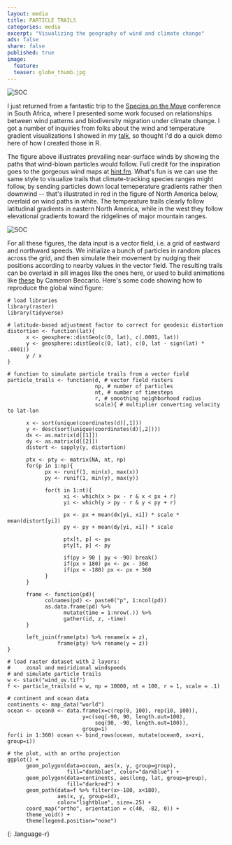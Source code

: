 ```yaml
---
layout: media
title: PARTICLE TRAILS 
categories: media
excerpt: "Visualizing the geography of wind and climate change"
ads: false
share: false
published: true
image:
  feature:
  teaser: globe_thumb.jpg 
---
```


![SOC](/images/global_wind.png)

I just returned from a fantastic trip to the [Species on the Move](http://www.speciesonthemove.com/) conference in South Africa, where I presented some work focused on relationships between wind patterns and biodiversity migration under climate change. I got a number of inquiries from folks about the wind and temperature gradient visualizations I showed in my [talk](http://www.speciesonthemove.com/3354), so thought I'd do a quick demo here of how I created those in R.

The figure above illustrates prevailing near-surface winds by showing the paths that wind-blown particles would follow. Full credit for the inspiration goes to the gorgeous wind maps at [hint.fm](http://hint.fm/wind/). What's fun is we can use the same style to visualize trails that climate-tracking species ranges might follow, by sending particles down local temeperature gradients rather then downwind -- that's illustrated in red in the figure of North America below, overlaid on wind paths in white. The temperature trails clearly follow latitudinal gradients in eastern North America, while in the west they follow elevational gradients toward the ridgelines of major mountain ranges.

![SOC](/images/wind_temp_trails.png)

For all these figures, the data input is a vector field, i.e. a grid of eastward and northward speeds. We initialize a bunch of particles in random places across the grid, and then simulate their movement by nudging their positions according to nearby values in the vector field. The resulting trails can be overlaid in sill images like the ones here, or used to build animations like [these](https://earth.nullschool.net/) by Cameron Beccario. Here's some code showing how to reproduce the global wind figure: 

~~~~
# load libraries
library(raster)
library(tidyverse)

# latitude-based adjustment factor to correct for geodesic distortion
distortion <- function(lat){
      x <- geosphere::distGeo(c(0, lat), c(.0001, lat))
      y <- geosphere::distGeo(c(0, lat), c(0, lat - sign(lat) * .0001))
      y / x
}

# function to simulate particle trails from a vector field
particle_trails <- function(d, # vector field rasters
                            np, # number of particles
                            nt, # number of timesteps
                            r, # smoothing neighborhood radius
                            scale){ # multiplier converting velocity to lat-lon
      
      x <- sort(unique(coordinates(d)[,1]))
      y <- desc(sort(unique(coordinates(d)[,2])))
      dx <- as.matrix(d[[1]])
      dy <- as.matrix(d[[2]])
      distort <- sapply(y, distortion)
      
      ptx <- pty <- matrix(NA, nt, np)
      for(p in 1:np){
            px <- runif(1, min(x), max(x))
            py <- runif(1, min(y), max(y))
            
            for(t in 1:nt){
                  xi <- which(x > px - r & x < px + r)
                  yi <- which(y > py - r & y < py + r)
                  
                  px <- px + mean(dx[yi, xi]) * scale * mean(distort[yi])
                  py <- py + mean(dy[yi, xi]) * scale
                  
                  ptx[t, p] <- px
                  pty[t, p] <- py
                  
                  if(py > 90 | py < -90) break()
                  if(px > 180) px <- px - 360
                  if(px < -180) px <- px + 360
            }
      }
      
      frame <- function(pd){
            colnames(pd) <- paste0("p", 1:ncol(pd))
            as.data.frame(pd) %>%
                  mutate(time = 1:nrow(.)) %>%
                  gather(id, z, -time)
      }
      
      left_join(frame(ptx) %>% rename(x = z),
                frame(pty) %>% rename(y = z))
}

# load raster dataset with 2 layers: 
#     zonal and meiridional windspeeds
# and simulate particle trails
w <- stack("wind_uv.tif")
f <- particle_trails(d = w, np = 10000, nt = 100, r = 1, scale = .1)

# continent and ocean data
continents <- map_data("world")
ocean <- ocean0 <- data.frame(x=c(rep(0, 100), rep(10, 100)),
                        y=c(seq(-90, 90, length.out=100),
                            seq(90, -90, length.out=100)),
                        group=1)
for(i in 1:360) ocean <- bind_rows(ocean, mutate(ocean0, x=x+i, group=i))

# the plot, with an ortho projection
ggplot() +
      geom_polygon(data=ocean, aes(x, y, group=group),
                   fill="darkblue", color="darkblue") +
      geom_polygon(data=continents, aes(long, lat, group=group),
                   fill="darkred") +
      geom_path(data=f %>% filter(x>-180, x<180),
                aes(x, y, group=id),
                color="lightblue", size=.25) +
      coord_map("ortho", orientation = c(40, -82, 0)) +
      theme_void() +
      theme(legend.position="none")
~~~~~
{: .language-r}